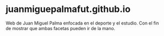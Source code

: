 # juanmiguepalmafut.github.io
Web de Juan Miguel Palma enfocada en el deporte y el estudio. Con el fin de mostrar que ambas facetas pueden ir de la mano. 
